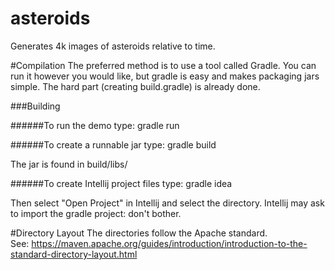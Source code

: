 # asteroids
Generates 4k images of asteroids relative to time. 


#Compilation
The preferred method is to use a tool called Gradle.
You can run it however you would like, but gradle is easy and makes packaging jars simple. The hard part (creating build.gradle) is already done.

###Building

######To run the demo type:
gradle run

######To create a runnable jar type:
gradle build

The jar is found in build/libs/

######To create Intellij project files type:
gradle idea

Then select "Open Project" in Intellij and select the directory.
Intellij may ask to import the gradle project: don't bother.

#Directory Layout
The directories follow the Apache standard.  
See: https://maven.apache.org/guides/introduction/introduction-to-the-standard-directory-layout.html

